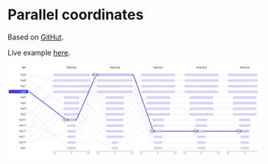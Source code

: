 # Parallel coordinates

Based on [GitHut](https://github.com/littleark/githut).

Live example [here](https://ruivieira.github.io/parallelcoordinates.js/).

![screenshot](docs/screenshot.png)
